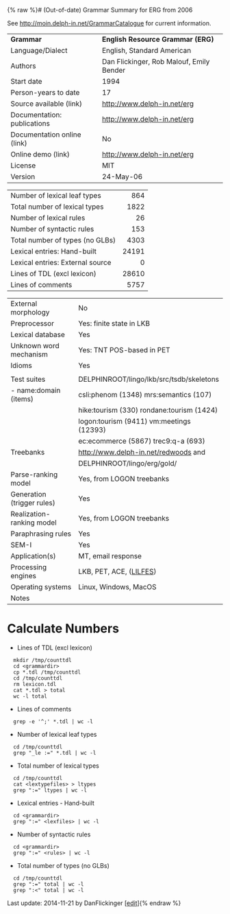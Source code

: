 {% raw %}# (Out-of-date) Grammar Summary for ERG from 2006

See <http://moin.delph-in.net/GrammarCatalogue> for current information.

|                             |                                          |
|:----------------------------|:-----------------------------------------|
| **Grammar**                 | **English Resource Grammar (ERG)**       |
| Language/Dialect            | English, Standard American               |
| Authors                     | Dan Flickinger, Rob Malouf, Emily Bender |
| Start date                  | 1994                                     |
| Person-years to date        | 17                                       |
| Source available (link)     | <http://www.delph-in.net/erg>            |
| Documentation: publications | <http://www.delph-in.net/erg>            |
| Documentation online (link) | No                                       |
| Online demo (link)          | <http://www.delph-in.net/erg>            |
| License                     | MIT                                      |
| Version                     | 24-May-06                                |

|                                  |       |
|----------------------------------|------:|
| Number of lexical leaf types     |   864 |
| Total number of lexical types    |  1822 |
| Number of lexical rules          |    26 |
| Number of syntactic rules        |   153 |
| Total number of types (no GLBs)  |  4303 |
| Lexical entries: Hand-built      | 24191 |
| Lexical entries: External source |     0 |
| Lines of TDL (excl lexicon)      | 28610 |
| Lines of comments                |  5757 |

|                            |                                                                                            |
|----------------------------|:-------------------------------------------------------------------------------------------|
| External morphology        | No                                                                                         |
| Preprocessor               | Yes: finite state in LKB                                                                   |
| Lexical database           | Yes                                                                                        |
| Unknown word mechanism     | Yes: TNT POS-based in PET                                                                  |
| Idioms                     | Yes                                                                                        |
|                            |                                                                                            |
| Test suites                | DELPHINROOT/lingo/lkb/src/tsdb/skeletons                                                   |
| \- name:domain (items)     | csli:phenom (1348) mrs:semantics (107)                                                     |
|                            | hike:tourism (330) rondane:tourism (1424)                                                  |
|                            | logon:tourism (9411) vm:meetings (12393)                                                   |
|                            | ec:ecommerce (5867) trec9:q-a (693)                                                        |
| Treebanks                  | <http://www.delph-in.net/redwoods> and                                                     |
|                            | DELPHINROOT/lingo/erg/gold/                                                                |
| Parse-ranking model        | Yes, from LOGON treebanks                                                                  |
| Generation (trigger rules) | Yes                                                                                        |
| Realization-ranking model  | Yes, from LOGON treebanks                                                                  |
| Paraphrasing rules         | Yes                                                                                        |
| SEM-I                      | Yes                                                                                        |
| Application(s)             | MT, email response                                                                         |
| Processing engines         | LKB, PET, ACE, ([LILFES](http://www-tsujii.is.s.u-tokyo.ac.jp/lilfes)) |
| Operating systems          | Linux, Windows, MacOS                                                                      |
| Notes                      |                                                                                            |

# Calculate Numbers

- Lines of TDL (excl lexicon)

<!-- -->


      mkdir /tmp/counttdl
      cd <grammardir>
      cp *.tdl /tmp/counttdl
      cd /tmp/counttdl
      rm lexicon.tdl
      cat *.tdl > total
      wc -l total              

- Lines of comments

<!-- -->


      grep -e '^;' *.tdl | wc -l

- Number of lexical leaf types

<!-- -->


      cd /tmp/counttdl
      grep "_le :=" *.tdl | wc -l

- Total number of lexical types

<!-- -->


      cd /tmp/counttdl
      cat <lextypefiles> > ltypes
      grep ":=" ltypes | wc -l

- Lexical entries - Hand-built

<!-- -->


      cd <grammardir>
      grep ":=" <lexfiles> | wc -l

- Number of syntactic rules

<!-- -->


      cd <grammardir>
      grep ":=" <rules> | wc -l

- Total number of types (no GLBs)

<!-- -->


      cd /tmp/counttdl
      grep ":=" total | wc -l
      grep ":<" total | wc -l

Last update: 2014-11-21 by DanFlickinger [[edit](https://github.com/delph-in/docs/wiki/ErgSummary/_edit)]{% endraw %}